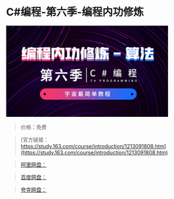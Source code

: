 # C#编程-第六季-编程内功修炼

![img](../../../assets/study163/free/f236774b606247979fd36a16a97dce42.png)

> 价格：免费

> [官方链接：https://study.163.com/course/introduction/1213091808.htm](https://study.163.com/course/introduction/1213091808.htm)

> [阿里网盘：]()

> [百度网盘：]()

> [夸克网盘：]()
